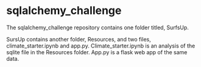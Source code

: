 # sqlalchemy_challenge

The sqlalchemy_challenge repository contains one folder titled, SurfsUp.

SursUp contains another folder, Resources, and two files, climate_starter.ipynb and app.py. Climate_starter.ipynb is an analysis of the sqlite file in the Resources folder. App.py is a flask web app of the same data. 

